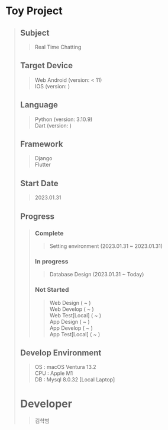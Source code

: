 # Toy Project
>## Subject
>> Real Time Chatting
>
>## Target Device
>> Web
>> Android (version: < 11)  
>> IOS (version: )
>
>## Language
>> Python (version: 3.10.9)  
>> Dart (version: )
>
>## Framework
>> Django  
>> Flutter
> 
> ## Start Date
>> 2023.01.31
>
> ## Progress
>> ### Complete
>>> Setting environment (2023.01.31 ~ 2023.01.31)  
>> ### In progress
>>> Database Design (2023.01.31 ~ Today)  
>> ### Not Started
>>> Web Design ( ~ )  
>>> Web Develop ( ~ )  
>>> Web Test[Local] ( ~ )  
>>> App Design ( ~ )  
>>> App Develop ( ~ )   
>>> App Test[Local] ( ~ )  
>>> 
> ## Develop Environment
>> OS : macOS Ventura 13.2  
>> CPU : Apple M1  
>> DB : Mysql 8.0.32 [Local Laptop]  
>>
> # Developer
>> 김학범